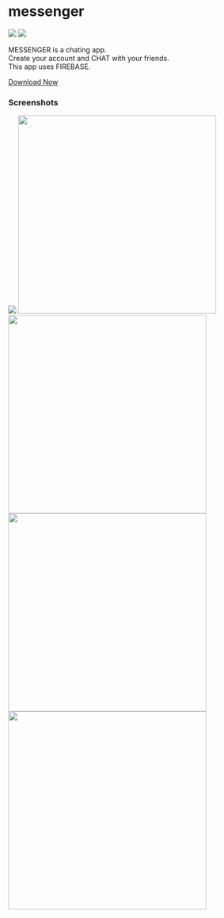 # messenger
![](https://img.shields.io/static/v1?style=for-the-badge&label=POWERED%20BY&message=FLUTTER&color=02569B&logo=FLUTTER)
![](https://img.shields.io/static/v1?style=for-the-badge&label=LINKING&message=FIREBASE&color=FFCA28&logo=FIREBASE)

MESSENGER is a chating app.<br>
Create your account and CHAT with your friends.<br>
This app uses FIREBASE.


[Download Now](https://github.com/tanaysarkar0408/messenger/releases)

### Screenshots

![](https://github.com/messenger/Gif.mp4.gif)
<img src="https://imgur.com/5RUCuw8.png" width="400"> <img src="https://imgur.com/FqQkEcD.png" width="400"> <br>
<img src="https://imgur.com/yeMBSQS.png" width="400"> <img src="https://imgur.com/1vmWnWr.png" width="400">


